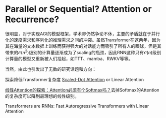 # Parallel or Sequential? Attention or Recurrence?

很明显，对于实现AGI的模型框架，学术界仍然争论不休，主要的矛盾就在于并行化的速度需求和序列化的推理需求之间的冲突。虽然Transformer在这两年，因为其在海量的文本数据上训练而获得强大的对话能力而吸引了所有人的眼球，但是其带来的$\mathcal{O}(n^2)$级别的计算量逐渐成为了scaling的瓶颈，因此RNN这种只有$\mathcal{O}(n)$级别计算量的模型又重新被人们拾起，如TTT、mamba、RWKV等等。

当然，由此也引发出了无数的研究话题和方向：

探索降低Transformer复杂度
[Scaled-Dot Attention](https://papers.cool/arxiv/1706.03762) or Linear Attention


[线性Attention的探索：Attention必须有个Softmax吗？](https://spaces.ac.cn/archives/7546)去掉Softmax的Attention的复杂度可以降到最理想的线性级别。

Transformers are RNNs: Fast Autoregressive Transformers with Linear Attention